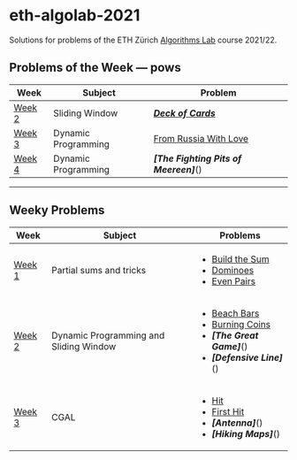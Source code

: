 # eth-algolab-2021
Solutions for problems of the ETH Zürich [Algorithms Lab](https://cadmo.ethz.ch/education/lectures/HS21/algolab) course 2021/22.

## Problems of the Week — pows
| Week     | Subject | Problem |
| -------- | ------------- | ------------- |
| [Week 2]() | Sliding Window  | [***Deck of Cards***]() |
| [Week 3](/pows/03-from-russia-with-love) | Dynamic Programming  | [From Russia With Love](/pows/03-from-russia-with-love/from-russia-with-love.pdf) |
| [Week 4]() | Dynamic Programming  | ***[The Fighting Pits of Meereen]***() |
---

## Weeky Problems
| Week  | Subject | Problems |
| ------------- | ------------- | ------------- |
| [Week 1](/week01)  | Partial sums and tricks  | <ul><li>[Build the Sum](/week01/build-the-sum/build-the-sum.pdf)</li><li>[Dominoes](/week01/dominoes/dominoes.pdf)</li><li>[Even Pairs](/week01/even-pairs/even-pairs.pdf)</li></ul>|
| [Week 2](/week02)  | Dynamic Programming and Sliding Window  | <ul><li>[Beach Bars](/week02/beach-bars/beach-bars.pdf)</li><li>[Burning Coins](/week02/burning-coins/burning-coins.pdf)</li><li>***[The Great Game]***()</li><li>***[Defensive Line]***()</li></ul>|
| [Week 3](/week03)  | CGAL  | <ul><li>[Hit](/week03/hit/hit.pdf)</li><li>[First Hit](/week03/first-hit/first-hit.pdf)</li><li>***[Antenna]***()</li><li>***[Hiking Maps]***()</li></ul>|